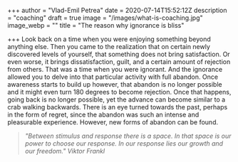 +++
author = "Vlad-Emil Petrea"
date = 2020-07-14T15:52:12Z
description = "coaching"
draft = true
image = "/images/what-is-coaching.jpg"
image_webp = ""
title = "The reason why ignorance is bliss"

+++
Look back on a time when you were enjoying something beyond anything else. Then you came to the realization that on certain newly discovered levels of yourself, that something does not bring satisfaction. Or even worse, it brings dissatisfaction, guilt, and a certain amount of rejection from others. That was a time when you were ignorant. And the ignorance allowed you to delve into that particular activity with full abandon. Once awareness starts to build up however, that abandon is no longer possible and it might even turn 180 degrees to become rejection. Once that happens, going back is no longer possible, yet the advance can become similar to a crab walking backwards. There is an eye turned towards the past, perhaps in the form of regret, since the abandon was such an intense and pleasurable experience. However, new forms of abandon can be found. 

> _"Between stimulus and response there is a space. In that space is our power to choose our response. In our response lies our growth and our freedom." Viktor Frankl_